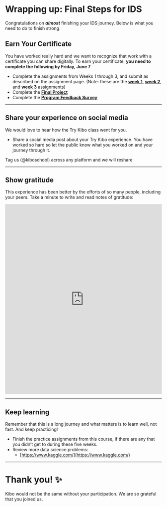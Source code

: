 # Wrapping up: Final Steps for IDS
Congratulations on **_almost_** finishing your IDS journey. Below is what you need to do to finish strong.

## Earn Your Certificate
You have worked really hard and we want to recognize that work with a certificate you can share digitally. To earn your certificate, **you need to complete the following by Friday, June 7**


- Complete the assignments from Weeks 1 through 3, and submit as described on the assignment page. (Note: these are the **[week 1](https://lms.kibo.school/course/tkid_tk11/week_1_intro_to_data_science/assignment)**, **[week 2](https://lms.kibo.school/course/tkid_tk11/week_2_databases_and_sql/assignment)**, and **[week 3](https://lms.kibo.school/course/tkid_tk11/week_3_data_visualization_and_insight/assignment)** assignments)
- Complete the **[Final Project](https://lms.kibo.school/course/tkid_tk11/week_5_final_project/final_project_instructions)**
- Complete the <a href="https://forms.gle/isYViW5P9e8W8yXk8" target="_blank">**Program Feedback Survey**</a>


---

<!-- ## Study computer science at Kibo in 2024

![Mar 2023 Degree Promo - Twitter (1)](/images/1.png)

From software engineering and product management to data science and academia, your professional options with computer science are virtually limitless. 

If you would like to build a career of impact as a world-class technologist at Kibo, learn more and indicate your interest here <a href="https://kibo.school/degree/" target="_blank">here </a>

Application opens in 2024! -->


## Share your experience on social media

We would love to hear how the Try Kibo class went for you. 

- Share a social media post about your Try Kibo experience. You have worked so hard so let the public know what you worked on and your journey through it.

Tag us (@kiboschool) across any platform and we will reshare 

---

## Show gratitude

This experience has been better by the efforts of so many people, including your peers. Take a minute to write and read notes of gratitude:

<div style="border:1px solid rgba(0,0,0,0.1);border-radius:2px;box-sizing:border-box;overflow:hidden;position:relative;width:100%;background:#F4F4F4"><iframe src="https://padlet.com/embed/h6r23ofq09mj4e0g" frameborder="0" allow="camera;microphone;geolocation" style="width:100%;height:608px;display:block;padding:0;margin:0"></iframe></div>

---

## Keep learning

Remember that this is a long journey and what matters is to learn well, not fast. And keep practicing!

- Finish the practice assignments from this course, if there are any that you didn’t get to during these five weeks.
- Review more data science problems:
  - [https://www.kaggle.com/](https://www.kaggle.com/)

---

# **Thank you! ✨**

Kibo would not be the same without your participation. We are so grateful that you joined us.

